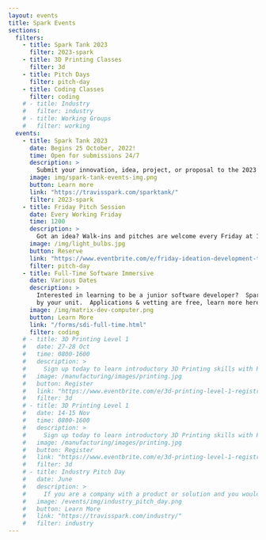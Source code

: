 ```yaml
---
layout: events
title: Spark Events
sections:
  filters:
    - title: Spark Tank 2023
      filter: 2023-spark
    - title: 3D Printing Classes
      filter: 3d
    - title: Pitch Days
      filter: pitch-day
    - title: Coding Classes
      filter: coding
    # - title: Industry
    #   filter: industry
    # - title: Working Groups
    #   filter: working
  events:
    - title: Spark Tank 2023
      date: Begins 25 October, 2022!
      time: Open for submissions 24/7
      description: >
        Submit your innovation, idea, project, or proposal to the 2023 Spark Tank and help the USAF and your fellow airmen "accelerate change".
      image: img/spark-tank-events-img.png
      button: Learn more
      link: "https://travisspark.com/sparktank/"
      filter: 2023-spark
    - title: Friday Pitch Session
      date: Every Working Friday
      time: 1200
      description: >
        Got an idea? Walk-ins and pitches are welcome every Friday at 1200. Big or small, Phoenix Spark is here to help you develop your idea into an innovation project.
      image: /img/light_bulbs.jpg
      button: Reserve
      link: "https://www.eventbrite.com/e/friday-ideation-development-tickets-211387905917"
      filter: pitch-day
    - title: Full-Time Software Immersive
      date: Various Dates
      description: >
        Interested in learning to be a junior software developer?  Spark & Tron offer a full-time, 3-month course that can be funded
        by your unit.  Applications & vetting are free, learn more here!
      image: /img/matrix-dev-computer.png
      button: Learn More
      link: "/forms/sdi-full-time.html"
      filter: coding
    # - title: 3D Printing Level 1
    #   date: 27-28 Oct
    #   time: 0800-1600
    #   description: >
    #     Sign up today to learn introductory 3D Printing skills with Phoenix Spark at the Lt. Gen John Gonge Innovation Lab.
    #   image: /manufacturing/images/printing.jpg
    #   button: Register
    #   link: "https://www.eventbrite.com/e/3d-printing-level-1-registration-441347842277?aff=website"
    #   filter: 3d
    # - title: 3D Printing Level 1
    #   date: 14-15 Nov
    #   time: 0800-1600
    #   description: >
    #     Sign up today to learn introductory 3D Printing skills with Phoenix Spark at the Lt. Gen John Gonge Innovation Lab.
    #   image: /manufacturing/images/printing.jpg
    #   button: Register
    #   link: "https://www.eventbrite.com/e/3d-printing-level-1-registration-441348594527?aff=website"
    #   filter: 3d
    # - title: Industry Pitch Day
    #   date: June
    #   description: >
    #     If you are a company with a product or solution and you would like the opportuntiy to demo your product to potential customers at Travis AFB, sign up for our Industry Pitch Day.
    #   image: /events/img/industry_pitch_day.png
    #   button: Learn More
    #   link: "https://travisspark.com/industry/"
    #   filter: industry
---
```

